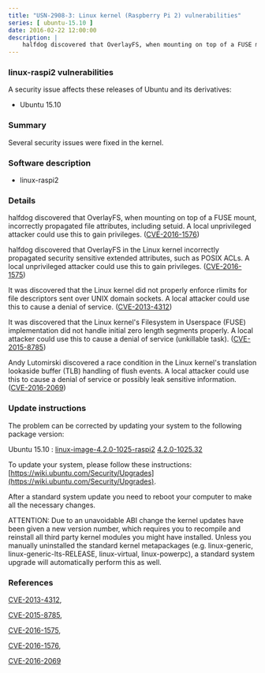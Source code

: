 ```yaml
---
title: "USN-2908-3: Linux kernel (Raspberry Pi 2) vulnerabilities"
series: [ ubuntu-15.10 ]
date: 2016-02-22 12:00:00
description: |
    halfdog discovered that OverlayFS, when mounting on top of a FUSE mount, incorrectly propagated file attributes, including setuid. A local unprivileged attacker could use this to gain privileges. ([CVE-2016-1576](http://people.ubuntu.com/~ubuntu-security/cve/CVE-2016-1576))
--- 
```

 
### linux-raspi2 vulnerabilities

A security issue affects these releases of Ubuntu and its derivatives:

* Ubuntu 15.10

### Summary

Several security issues were fixed in the kernel. 

### Software description

* linux-raspi2 

### Details

halfdog discovered that OverlayFS, when mounting on top of a FUSE mount, incorrectly propagated file attributes, including setuid. A local unprivileged attacker could use this to gain privileges. ([CVE-2016-1576](http://people.ubuntu.com/~ubuntu-security/cve/CVE-2016-1576))

halfdog discovered that OverlayFS in the Linux kernel incorrectly propagated security sensitive extended attributes, such as POSIX ACLs. A local unprivileged attacker could use this to gain privileges. ([CVE-2016-1575](http://people.ubuntu.com/~ubuntu-security/cve/CVE-2016-1575))

It was discovered that the Linux kernel did not properly enforce rlimits for file descriptors sent over UNIX domain sockets. A local attacker could use this to cause a denial of service. ([CVE-2013-4312](http://people.ubuntu.com/~ubuntu-security/cve/CVE-2013-4312))

It was discovered that the Linux kernel&#39;s Filesystem in Userspace (FUSE) implementation did not handle initial zero length segments properly. A local attacker could use this to cause a denial of service (unkillable task). ([CVE-2015-8785](http://people.ubuntu.com/~ubuntu-security/cve/CVE-2015-8785))

Andy Lutomirski discovered a race condition in the Linux kernel&#39;s translation lookaside buffer (TLB) handling of flush events. A local attacker could use this to cause a denial of service or possibly leak sensitive information. ([CVE-2016-2069](http://people.ubuntu.com/~ubuntu-security/cve/CVE-2016-2069)) 

### Update instructions

The problem can be corrected by updating your system to the following package version:

Ubuntu 15.10
 : [linux-image-4.2.0-1025-raspi2](https://launchpad.net/ubuntu/+source/linux-raspi2) <span> [4.2.0-1025.32](https://launchpad.net/ubuntu/+source/linux-raspi2/4.2.0-1025.32) </span> 

To update your system, please follow these instructions: [https://wiki.ubuntu.com/Security/Upgrades](https://wiki.ubuntu.com/Security/Upgrades).

After a standard system update you need to reboot your computer to make all the necessary changes.

ATTENTION: Due to an unavoidable ABI change the kernel updates have been given a new version number, which requires you to recompile and reinstall all third party kernel modules you might have installed. Unless you manually uninstalled the standard kernel metapackages (e.g. linux-generic, linux-generic-lts-RELEASE, linux-virtual, linux-powerpc), a standard system upgrade will automatically perform this as well. 

### References

 [CVE-2013-4312](http://people.ubuntu.com/~ubuntu-security/cve/CVE-2013-4312), 

 [CVE-2015-8785](http://people.ubuntu.com/~ubuntu-security/cve/CVE-2015-8785), 

 [CVE-2016-1575](http://people.ubuntu.com/~ubuntu-security/cve/CVE-2016-1575), 

 [CVE-2016-1576](http://people.ubuntu.com/~ubuntu-security/cve/CVE-2016-1576), 

 [CVE-2016-2069](http://people.ubuntu.com/~ubuntu-security/cve/CVE-2016-2069)
 

